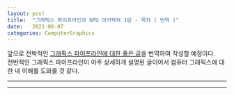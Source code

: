 ```yaml
---
layout: post
title:  "그래픽스 파이프라인과 GPU 아키텍쳐 1탄 - 목차 ( 번역 )"
date:   2021-06-07
categories: ComputerGraphics
---
```


앞으로 전박적인 [그래픽스 파이프라인에 대한 좋은 글](https://fgiesen.wordpress.com/2011/07/09/a-trip-through-the-graphics-pipeline-2011-index/)을 번역하여 작성할 예정이다.      
전반적인 그래픽스 파이프라인이 아주 상세하게 설명된 글이어서 컴퓨터 그래픽스에 대한 내 이해를 도와줄 것 같다.         


------------------------------------------------------           
------------------------------------------------------           

